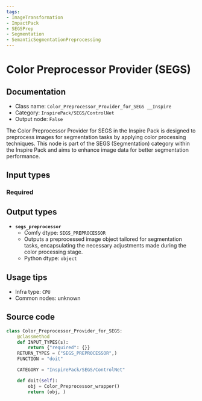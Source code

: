 ```yaml
---
tags:
- ImageTransformation
- ImpactPack
- SEGSPrep
- Segmentation
- SemanticSegmentationPreprocessing
---
```


# Color Preprocessor Provider (SEGS)
## Documentation
- Class name: `Color_Preprocessor_Provider_for_SEGS __Inspire`
- Category: `InspirePack/SEGS/ControlNet`
- Output node: `False`

The Color Preprocessor Provider for SEGS in the Inspire Pack is designed to preprocess images for segmentation tasks by applying color processing techniques. This node is part of the SEGS (Segmentation) category within the Inspire Pack and aims to enhance image data for better segmentation performance.
## Input types
### Required
## Output types
- **`segs_preprocessor`**
    - Comfy dtype: `SEGS_PREPROCESSOR`
    - Outputs a preprocessed image object tailored for segmentation tasks, encapsulating the necessary adjustments made during the color processing stage.
    - Python dtype: `object`
## Usage tips
- Infra type: `CPU`
- Common nodes: unknown


## Source code
```python
class Color_Preprocessor_Provider_for_SEGS:
    @classmethod
    def INPUT_TYPES(s):
        return {"required": {}}
    RETURN_TYPES = ("SEGS_PREPROCESSOR",)
    FUNCTION = "doit"

    CATEGORY = "InspirePack/SEGS/ControlNet"

    def doit(self):
        obj = Color_Preprocessor_wrapper()
        return (obj, )

```
